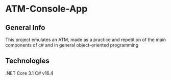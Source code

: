 # ATM-Console-App

## General Info
This project emulates an ATM, made as a practice and repetition of the main components of c# and in general object-oriented programming


## Technologies
.NET Core 3.1
C# v16.4
